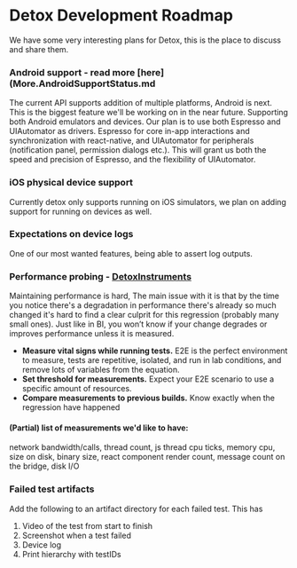 # Detox Development Roadmap

We have some very interesting plans for Detox, this is the place to discuss and share them.

### Android support - read more [here](More.AndroidSupportStatus.md
The current API supports addition of multiple platforms, Android is next. This is the biggest feature we'll be working on in the near future. Supporting both Android emulators and devices. Our plan is to use both Espresso and UIAutomator as drivers. Espresso for core in-app interactions and synchronization with react-native, and UIAutomator for peripherals (notification panel, permission dialogs etc.). This will grant us both the speed and precision of Espresso, and the flexibility of UIAutomator.

### iOS physical device support
Currently detox only supports running on iOS simulators, we plan on adding support for running on devices as well.

### Expectations on device logs
One of our most wanted features, being able to assert log outputs.

### Performance probing - [DetoxInstruments](https://github.com/wix/detoxinstruments)
Maintaining performance is hard, The main issue with it is that by the time you notice there's a degradation in performance there's already so much changed it's hard to find a clear culprit for this regression (probably many small ones). Just like in BI, you won’t know if your change degrades or improves performance unless it is measured.

* **Measure vital signs while running tests.**
E2E is the perfect environment to measure, tests are repetitive, isolated, and run in lab conditions, and remove lots of variables from the equation.
* **Set threshold for measurements.**
Expect your E2E scenario to use a specific amount of resources.
* **Compare measurements to previous builds.**
Know exactly when the regression have happened

#### (Partial) list of measurements we'd like to have:
network bandwidth/calls, thread count, js thread cpu ticks, memory cpu, size on disk, binary size, react component render count, message count on the bridge, disk I/O


### Failed test artifacts
Add the following to an artifact directory for each failed test. This has

1. Video of the test from start to finish
2. Screenshot when a test failed
2. Device log
3. Print hierarchy with testIDs

